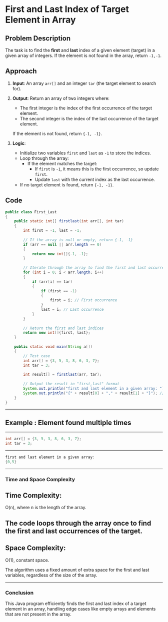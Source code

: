# First and Last Index of Target Element in Array

## Problem Description

The task is to find the **first** and **last** index of a given element (target) in a given array of integers. If the element is not found in the array, return `-1,-1`.

## Approach

1. **Input**: An array `arr[]` and an integer `tar` (the target element to search for).
2. **Output**: Return an array of two integers where:
   - The first integer is the index of the first occurrence of the target element.
   - The second integer is the index of the last occurrence of the target element.

   If the element is not found, return `{-1, -1}`.

3. **Logic**:
   - Initialize two variables `first` and `last` as `-1` to store the indices.
   - Loop through the array:
     - If the element matches the target:
       - If `first` is `-1`, it means this is the first occurrence, so update `first`.
       - Update `last` with the current index as the last occurrence.
   - If no target element is found, return `{-1, -1}`.

## Code

```java
public class First_Last
{
    public static int[] firstlast(int arr[], int tar)
    {
        int first = -1, last = -1;
        
        // If the array is null or empty, return {-1, -1}
        if (arr == null || arr.length == 0)
        {
            return new int[]{-1, -1};
        }
        
        // Iterate through the array to find the first and last occurrence
        for (int i = 0; i < arr.length; i++)
        {
            if (arr[i] == tar)
            {
                if (first == -1)
                {
                    first = i; // First occurrence
                }
                last = i; // Last occurrence
            }
        }
        
        // Return the first and last indices
        return new int[]{first, last};
    }
    
    public static void main(String a[])
    {
        // Test case
        int arr[] = {3, 5, 3, 8, 6, 3, 7};
        int tar = 3;
        
        int result[] = firstlast(arr, tar);
        
        // Output the result in "first,last" format
        System.out.println("first and last element in a given array: ");
        System.out.println("{" + result[0] + "," + result[1] + "}"); // {0,5} 
    }
}
```
---
## Example : Element found multiple times

---
```java 
int arr[] = {3, 5, 3, 8, 6, 3, 7};
int tar = 3;
```
---
```java 
first and last element in a given array:
{0,5}
```
---

### Time and Space Complexity
## Time Complexity:
O(n), where n is the length of the array.

The code loops through the array once to find the first and last occurrences of the target.
--- 

 ## Space Complexity:
O(1), constant space.

The algorithm uses a fixed amount of extra space for the first and last variables, regardless of the size of the array.

---
### Conclusion
This Java program efficiently finds the first and last index of a target element in an array, handling edge cases like empty arrays and elements that are not present in the array.

